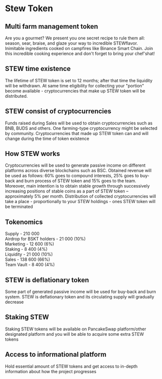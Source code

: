 # Stew Token

## Multi farm management token
Are you a gourmet? We present you one secret recipe to rule them all: season, sear, braise, and glaze your way to incredible STEWflavor. Inimitable ingredients cooked on campfires like Binance Smart Chain. Join this incredible cooking experience and don't forget to bring your chef'shat!

## STEW time existence
The lifetime of STEW token is set to 12 months; after that time the liquidity will be withdrawn. At same time eligibility for collecting your "portion" become available - cryptocurrencies that make up STEW token will be distributed.

## STEW consist of cryptocurrencies
Funds raised during Sales will be used to obtain cryptocurrencies such as BNB, BUDS and others. One farming-type cryptocurrency might be selected by community. Cryptocurrencies that made up STEW token can and will change during the time of token existence

## How STEW works
Cryptocurrencies will be used to generate passive income on different platforms across diverse blockchains such as BSC. Obtained revenue will be used as follows: 60% goes to compound interests, 25% goes to buy-back and burn process of STEW token and 15% goes to the team. Moreover, main intention is to obtain stable growth through successively increasing positions of stable coins as a part of STEW token – approximately 5% per month. Distribution of collected cryptocurrencies will take a place - proportionally to your STEW holdings - ones STEW token will be terminated

## Tokenomics
Supply - 210 000\
Airdrop for BSKT holders - 21 000 (10%)\
Marketing - 12 600 (6%)\
Staking - 8 400 (4%)\
Liquidity - 21 000 (10%)\
Sales - 138 600 (66%)\
Team Vault - 8 400 (4%)

## STEW is deflationary token
Some part of generated passive income will be used for buy-back and burn system. STEW is deflationary token and its circulating supply will gradually decrease

## Staking STEW
Staking STEW tokens will be available on PancakeSwap platform/other designated platform and you will be able to acquire some extra STEW tokens

## Access to informational platform
Hold essential amount of STEW tokens and get access to in-depth information about how the project progresses
